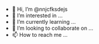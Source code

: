 - 👋 Hi, I’m @nnjcfksdejs
- 👀 I’m interested in ...
- 🌱 I’m currently learning ...
- 💞️ I’m looking to collaborate on ...
- 📫 How to reach me ...

<!---
nnjcfksdejs/nnjcfksdejs is a ✨ special ✨ repository because its `README.md` (this file) appears on your GitHub profile.
You can click the Preview link to take a look at your changes.
--->
